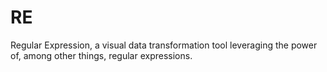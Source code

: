 RE
==

Regular Expression, a visual data transformation tool leveraging the power of, among other things, regular expressions.
